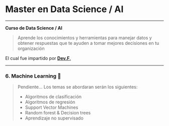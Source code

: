 # Master en Data Science / AI
---   
**Curso de Data Science / AI** 
> Aprende los conocimientos y herramientas para manejar datos y obtener respuestas que te ayuden a tomar mejores decisiones en tu organización

El cual fue impartido por [**Dev.F**.](https://devf.la/master/data/pu)

---
### 6. Machine Learning :robot:
> Pendiente...
> Los temas se abordaran serán los siguientes:
> - Algoritmos de clasificación
> - Algoritmos de regresión
> - Support Vector Machines
> - Random forest & Decision trees
> - Aprendizaje no supervisado

